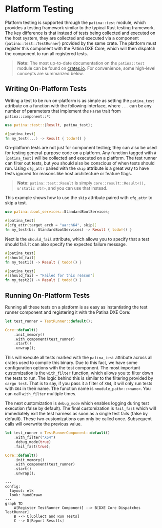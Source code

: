 # Platform Testing

Platform testing is supported through the `patina::test` module, which provides a testing framework similar to
the typical Rust testing framework. The key difference is that instead of tests being collected and executed on the
host system, they are collected and executed via a component (`patina::test::TestRunner`) provided by the same
crate. The platform must register this component with the Patina DXE Core, which will then dispatch the component
to run all registered tests.

> **Note:** The most up-to-date documentation on the `patina::test` module can be found on
> [crates.io](https://crates.io/crates/patina). For convenience, some high-level concepts are summarized below.

## Writing On-Platform Tests

Writing a test to be run on-platform is as simple as setting the `patina_test` attribute on a function with the
following interface, where `...` can be any number of parameters that implement the `Param` trait from
`patina::component::*`:

```rust
use patina::test::{Result, patina_test};

#[patina_test]
fn my_test(...) -> Result { todo!() }
```

On-platform tests are not just for component testing; they can also be used for testing general-purpose code on a
platform. Any function tagged with `#[patina_test]` will be collected and executed on a platform. The test runner
can filter out tests, but you should also be conscious of when tests should run. Using `cfg_attr` paired with the
`skip` attribute is a great way to have tests ignored for reasons like host architecture or feature flags.

> **Note:** `patina::test::Result` is simply `core::result::Result<(), &'static str>`, and you can use that
> instead.

This example shows how to use the `skip` attribute paired with `cfg_attr` to skip a test.

```rust
use patina::boot_services::StandardBootServices;

#[patina_test]
#[cfg_attr(target_arch = "aarch64", skip)]
fn my_test(bs: StandardBootServices) -> Result { todo!() }
```

Next is the `should_fail` attribute, which allows you to specify that a test should fail. It can also specify the
expected failure message.

```rust
#[patina_test]
#[should_fail]
fn my_test1() -> Result { todo!() }

#[patina_test]
#[should_fail = "Failed for this reason"]
fn my_test2() -> Result { todo!() }
```

## Running On-Platform Tests

Running all these tests on a platform is as easy as instantiating the test runner component and registering it with
the Patina DXE Core:

```rust
let test_runner = TestRunner::default();

Core::default()
    .init_memory()
    .with_component(test_runner)
    .start()
    .unwrap();
```

This will execute all tests marked with the `patina_test` attribute across all crates used to compile this binary.
Due to this fact, we have some configuration options with the test component. The most important customization is
the `with_filter` function, which allows you to filter down the tests to run. The logic behind this is similar to
the filtering provided by `cargo test`. That is to say, if you pass it a filter of `X64`, it will only run tests
with `X64` in their name. The function name is `<module_path>::<name>`. You can call `with_filter` multiple times.

The next customization is `debug_mode` which enables logging during test execution (false by default). The final
customization is `fail_fast` which will immediately exit the test harness as soon as a single test fails (false by
default). These two customizations can only be called once. Subsequent calls will overwrite the previous value.

```rust
let test_runner = TestRunnerComponent::default()
    .with_filter("X64")
    .debug_mode(true)
    .fail_fast(true);

Core::default()
    .init_memory()
    .with_component(test_runner)
    .start()
    .unwrap();
```

```mermaid
---
config:
  layout: elk
  look: handDrawn
---
graph TD
    A[Register TestRunner Component] --> B[DXE Core Dispatches TestRunner]
    B --> C[Collect and Run Tests]
    C --> D[Report Results]
```
